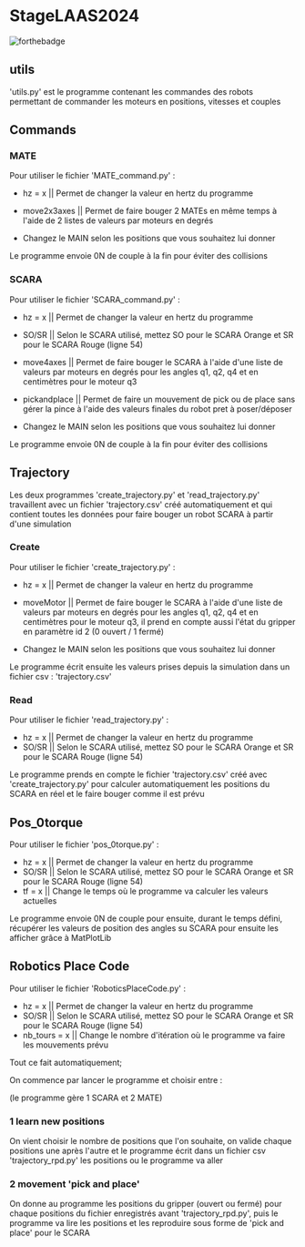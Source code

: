 # StageLAAS2024
![forthebadge](https://forthebadge.com/images/badges/made-with-python.svg)

## utils
'utils.py' est le programme contenant les commandes des robots permettant de commander les moteurs en positions, vitesses et couples

## Commands
### MATE
Pour utiliser le fichier 'MATE_command.py' :
- hz = x || Permet de changer la valeur en hertz du programme
- move2x3axes || Permet de faire bouger 2 MATEs en même temps à l'aide de 2 listes de valeurs par moteurs en degrés

- Changez le MAIN selon les positions que vous souhaitez lui donner

Le programme envoie 0N de couple à la fin pour éviter des collisions

### SCARA
Pour utiliser le fichier 'SCARA_command.py' :
- hz = x || Permet de changer la valeur en hertz du programme
- SO/SR || Selon le SCARA utilisé, mettez SO pour le SCARA Orange et SR pour le SCARA Rouge (ligne 54)
- move4axes || Permet de faire bouger le SCARA  à l'aide d'une liste de valeurs par moteurs en degrés pour les angles q1, q2, q4 et en centimètres pour le moteur q3
- pickandplace || Permet de faire un mouvement de pick ou de place sans gérer la pince à l'aide des valeurs finales du robot pret à poser/déposer

- Changez le MAIN selon les positions que vous souhaitez lui donner

Le programme envoie 0N de couple à la fin pour éviter des collisions

## Trajectory
Les deux programmes 'create_trajectory.py' et 'read_trajectory.py' travaillent avec un fichier 'trajectory.csv' créé automatiquement et qui contient toutes les données pour faire bouger un robot SCARA à partir d'une simulation
### Create
Pour utiliser le fichier 'create_trajectory.py' :
- hz = x || Permet de changer la valeur en hertz du programme
- moveMotor || Permet de faire bouger le SCARA  à l'aide d'une liste de valeurs par moteurs en degrés pour les angles q1, q2, q4 et en centimètres pour le moteur q3, il prend en compte aussi l'état du gripper en paramètre id 2 (0 ouvert / 1 fermé)

- Changez le MAIN selon les positions que vous souhaitez lui donner

Le programme écrit ensuite les valeurs prises depuis la simulation dans un fichier csv : 'trajectory.csv'

### Read
Pour utiliser le fichier 'read_trajectory.py' :
- hz = x || Permet de changer la valeur en hertz du programme
- SO/SR || Selon le SCARA utilisé, mettez SO pour le SCARA Orange et SR pour le SCARA Rouge (ligne 54)

Le programme prends en compte le fichier 'trajectory.csv' créé avec 'create_trajectory.py' pour calculer automatiquement les positions du SCARA en réel et le faire bouger comme il est prévu

## Pos_0torque
Pour utiliser le fichier 'pos_0torque.py' :
- hz = x || Permet de changer la valeur en hertz du programme
- SO/SR || Selon le SCARA utilisé, mettez SO pour le SCARA Orange et SR pour le SCARA Rouge (ligne 54)
- tf = x || Change le temps où le programme va calculer les valeurs actuelles

Le programme envoie 0N de couple pour ensuite, durant le temps défini, récupérer les valeurs de position des angles su SCARA pour ensuite les afficher grâce à MatPlotLib

## Robotics Place Code
Pour utiliser le fichier 'RoboticsPlaceCode.py' :
- hz = x || Permet de changer la valeur en hertz du programme
- SO/SR || Selon le SCARA utilisé, mettez SO pour le SCARA Orange et SR pour le SCARA Rouge (ligne 54)
- nb_tours = x || Change le nombre d'itération où le programme va faire les mouvements prévu

Tout ce fait automatiquement;

On commence par lancer le programme et choisir entre :

(le programme gère 1 SCARA et 2 MATE)
### 1 learn new positions
On vient choisir le nombre de positions que l'on souhaite, on valide chaque positions une après l'autre et le programme écrit dans un fichier csv 'trajectory_rpd.py' les positions ou le programme va aller

### 2 movement 'pick and place'
On donne au programme les positions du gripper (ouvert ou fermé) pour chaque positions du fichier enregistrés avant 'trajectory_rpd.py', puis le programme va lire les positions et les reproduire sous forme de 'pick and place' pour le SCARA
